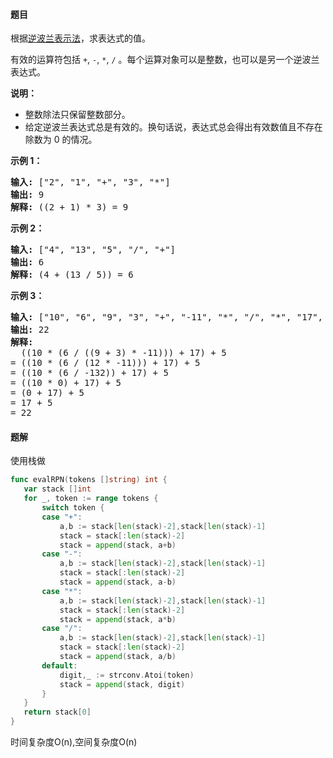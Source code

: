 #### 题目
<p>根据<a href="https://baike.baidu.com/item/%E9%80%86%E6%B3%A2%E5%85%B0%E5%BC%8F/128437" target="_blank">逆波兰表示法</a>，求表达式的值。</p>

<p>有效的运算符包括&nbsp;<code>+</code>,&nbsp;<code>-</code>,&nbsp;<code>*</code>,&nbsp;<code>/</code>&nbsp;。每个运算对象可以是整数，也可以是另一个逆波兰表达式。</p>

<p><strong>说明：</strong></p>

<ul>
	<li>整数除法只保留整数部分。</li>
	<li>给定逆波兰表达式总是有效的。换句话说，表达式总会得出有效数值且不存在除数为 0 的情况。</li>
</ul>

<p><strong>示例&nbsp;1：</strong></p>

<pre><strong>输入:</strong> [&quot;2&quot;, &quot;1&quot;, &quot;+&quot;, &quot;3&quot;, &quot;*&quot;]
<strong>输出:</strong> 9
<strong>解释:</strong> ((2 + 1) * 3) = 9
</pre>

<p><strong>示例&nbsp;2：</strong></p>

<pre><strong>输入:</strong> [&quot;4&quot;, &quot;13&quot;, &quot;5&quot;, &quot;/&quot;, &quot;+&quot;]
<strong>输出:</strong> 6
<strong>解释:</strong> (4 + (13 / 5)) = 6
</pre>

<p><strong>示例&nbsp;3：</strong></p>

<pre><strong>输入:</strong> [&quot;10&quot;, &quot;6&quot;, &quot;9&quot;, &quot;3&quot;, &quot;+&quot;, &quot;-11&quot;, &quot;*&quot;, &quot;/&quot;, &quot;*&quot;, &quot;17&quot;, &quot;+&quot;, &quot;5&quot;, &quot;+&quot;]
<strong>输出:</strong> 22
<strong>解释:</strong> 
  ((10 * (6 / ((9 + 3) * -11))) + 17) + 5
= ((10 * (6 / (12 * -11))) + 17) + 5
= ((10 * (6 / -132)) + 17) + 5
= ((10 * 0) + 17) + 5
= (0 + 17) + 5
= 17 + 5
= 22</pre>


 #### 题解
 使用栈做
 ```go
func evalRPN(tokens []string) int {
	var stack []int
	for _, token := range tokens {
		switch token {
		case "+":
			a,b := stack[len(stack)-2],stack[len(stack)-1]
			stack = stack[:len(stack)-2]
			stack = append(stack, a+b)
		case "-":
			a,b := stack[len(stack)-2],stack[len(stack)-1]
			stack = stack[:len(stack)-2]
			stack = append(stack, a-b)
		case "*":
			a,b := stack[len(stack)-2],stack[len(stack)-1]
			stack = stack[:len(stack)-2]
			stack = append(stack, a*b)
		case "/":
			a,b := stack[len(stack)-2],stack[len(stack)-1]
			stack = stack[:len(stack)-2]
			stack = append(stack, a/b)
		default:
			digit,_ := strconv.Atoi(token)
			stack = append(stack, digit)
		}
	}
	return stack[0]
}
```
 时间复杂度O(n),空间复杂度O(n)